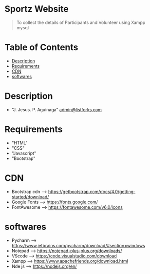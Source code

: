 # Sportz Website
> To collect the details of Participants and Volunteer using Xampp mysql

# Table of Contents
* [Description](#Description)
* [Requirements](#Requirements)
* [CDN](#CDN)
* [softwares](#softwares)


# <a name="Description"></a>Description
* "J. Jesus. P. Aguinaga" <admin@listforks.com>

# <a name="Requirements"></a>Requirements
* "HTML" 
* "CSS"
* "Javascript"
* "Bootstrap"

# <a name="CDN"></a>CDN
* Bootstrap cdn --> <https://getbootstrap.com/docs/4.0/getting-started/download/>
* Google Fonts  --> <https://fonts.google.com/>
* FontAwesome   --> <https://fontawesome.com/v6.0/icons>

# <a name="softwares"></a>softwares
* Pycharm --> <https://www.jetbrains.com/pycharm/download/#section=windows>
* Notepad --> <https://notepad-plus-plus.org/downloads/>
* VScode  --> <https://code.visualstudio.com/download>
* Xampp   --> <https://www.apachefriends.org/download.html>
* Nde js  --> <https://nodejs.org/en/>
